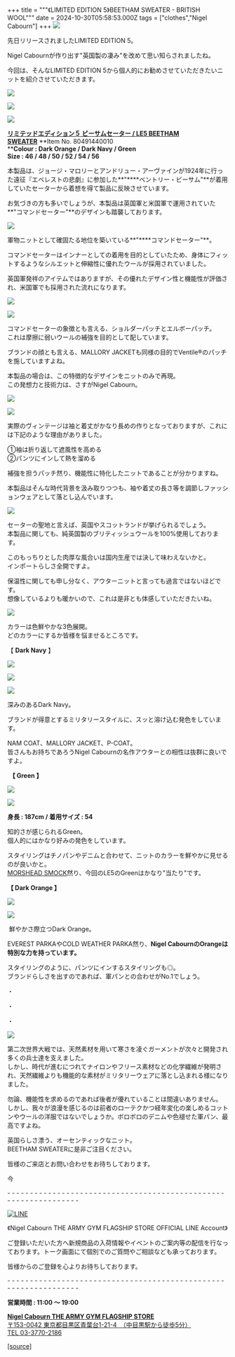+++
title = """《LIMITED EDITION 5》BEETHAM SWEATER - BRITISH WOOL"""
date = 2024-10-30T05:58:53.000Z
tags = ["clothes","Nigel Cabourn"]
+++
![](https://cdn.shopify.com/s/files/1/0094/9295/5196/files/IMG_4281_1f17962b-aad4-47b6-be1f-26a61f3174d6_480x480.jpg?v=1730099424)

先日リリースされましたLIMITED EDITION 5。

Nigel Cabournが作り出す"英国製の凄み"を改めて思い知らされましたね。

今回は、そんなLIMITED EDITION 5から個人的にお勧めさせていただきたいニットを紹介させていただきます。

![](https://cdn.shopify.com/s/files/1/0094/9295/5196/files/IMG_4258_86b42fee-d6c6-4f57-993e-32cde23a38fc_480x480.jpg?v=1730098802)

![](https://cdn.shopify.com/s/files/1/0094/9295/5196/files/IMG_4261_bc66d0e7-7f0f-4195-8967-df48c7fcad46_480x480.jpg?v=1730098802)

![](https://cdn.shopify.com/s/files/1/0094/9295/5196/files/IMG_4260_f2385e14-00fd-4b82-b4c8-b73d1e5847e5_480x480.jpg?v=1730098802)

**[リミテッドエディション５ ビーサムセーター / LE5 BEETHAM SWEATER](https://cabourn.jp/products/80491440010 "LE5 ビーサムセーター - ブリティッシュウール / LE5 BEETHAM SWEATER - BRITISH WOOL")** **Item No. 80491440010  
****Colour : Dark Orange / Dark Navy / Green**  
**Size : 46 / 48 / 50 / 52 / 54 / 56**

本製品は、ジョージ・マロリーとアンドリュー・アーヴァインが1924年に行った遠征『エベレストの悲劇』に参加した**"****ベントリー・ビーサム"**が着用していたセーターから着想を得て製品に反映させています。

お気づきの方も多いでしょうが、本製品は英国軍と米国軍で運用されていた**"コマンドセーター"**のデザインも踏襲しております。

![](https://cdn.shopify.com/s/files/1/0094/9295/5196/files/IMG_9230_d9da58f3-3c7d-4059-9720-3c66d7fd55d6_480x480.jpg?v=1730004856)

軍物ニットとして確固たる地位を築いている**"****コマンドセーター"**。

コマンドセーターはインナーとしての着用を目的としていたため、身体にフィットするようなシルエットと伸縮性に優れたウールが採用されていました。

英国軍発祥のアイテムではありますが、その優れたデザイン性と機能性が評価され、米国軍でも採用された流れになります。

![](https://cdn.shopify.com/s/files/1/0094/9295/5196/files/IMG_9204_94e6e9e3-80a6-40d3-a759-31b3cb70bb9e_480x480.jpg?v=1730004906)

![](https://cdn.shopify.com/s/files/1/0094/9295/5196/files/DSC2704_480x480.jpg?v=1730099255)

コマンドセーターの象徴とも言える、ショルダーパッチとエルボーパッチ。  
これは摩擦に弱いウールの補強を目的として配しています。

ブランドの顔とも言える、MALLORY JACKETも同様の目的でVentile®のパッチを施していますよね。

本製品の場合は、この特徴的なデザインをニットのみで再現。  
この発想力と技術力は、さすがNigel Cabourn。

![](https://cdn.shopify.com/s/files/1/0094/9295/5196/files/DSC2738_480x480.jpg?v=1730099352)

![](https://cdn.shopify.com/s/files/1/0094/9295/5196/files/DSC2702_480x480.jpg?v=1730099352)

実際のヴィンテージは袖と着丈がかなり長めの作りとなっておりますが、これには下記のような理由がありました。

①袖は折り返して遮風性を高める  
②パンツにインして熱を溜める

補強を担うパッチ然り、機能性に特化したニットであることが分かりますね。

本製品はそんな時代背景を汲み取りつつも、袖や着丈の長さ等を調節しファッションウェアとして落とし込んでいます。

![](https://cdn.shopify.com/s/files/1/0094/9295/5196/files/IMG_4274_54935e0e-0c55-40f1-97fa-69f224ea3363_480x480.jpg?v=1730099018)

セーターの聖地と言えば、英国やスコットランドが挙げられるでしょう。  
本製品に関しても、純英国製のブリティッシュウールを100%使用しております。

このもっちりとした肉厚な風合いは国内生産では決して味わえないかと。  
インポートらしさ全開ですよ。

保温性に関しても申し分なく、アウターニットと言っても過言ではないほどです。  
想像しているよりも暖かいので、これは是非とも体感していただきたいね。

![](https://cdn.shopify.com/s/files/1/0094/9295/5196/files/IMG_4262_ab0e5e02-704d-4696-a934-1424c2020e4c_480x480.jpg?v=1730099019)

カラーは色鮮やかな3色展開。  
どのカラーにするか皆様を悩ませるところです。

【 **Dark Navy** 】

![](https://cdn.shopify.com/s/files/1/0094/9295/5196/files/FullSizeRender_1dac76be-937b-4bb3-97f6-6e7c227fdcd9_480x480.jpg?v=1730099051)

![](https://cdn.shopify.com/s/files/1/0094/9295/5196/files/DSC2733_480x480.jpg?v=1730250453)

![](https://cdn.shopify.com/s/files/1/0094/9295/5196/files/FullSizeRender_fd4002d3-696e-4cc7-8852-5fce997d745b_480x480.jpg?v=1730099090)

深みのあるDark Navy。

ブランドが得意とするミリタリースタイルに、スッと溶け込む発色をしています。

NAM COAT、MALLORY JACKET、P-COAT。  
皆さんもお持ちであろうNigel Cabournの名作アウターとの相性は抜群に良いですよ。

 **【 Green 】**

![](https://cdn.shopify.com/s/files/1/0094/9295/5196/files/FullSizeRender_33640333-7f27-469d-8dd1-f9b60940010e_480x480.jpg?v=1730004826)

![](https://cdn.shopify.com/s/files/1/0094/9295/5196/files/IMG_9174_90f16a8d-7c42-4ba2-9553-1a46e36262c3_480x480.jpg?v=1730099183)

**身長 : 187cm / 着用サイズ : 54**

知的さが感じられるGreen。  
個人的にはかなり好みの発色をしています。

スタイリングはチノパンやデニムと合わせて、ニットのカラーを鮮やかに見せるのが良いかと。  
[MORSHEAD SMOCK](https://cabourn.jp/products/80491400010 "LE5 モーズヘッドスモック / LE5 MORSHEAD SMOCK")然り、今回のLE5のGreenはかなり"当たり"です。

**【 Dark Orange 】**

**![](https://cdn.shopify.com/s/files/1/0094/9295/5196/files/DSC2688_480x480.jpg?v=1730099121)**

**![](https://cdn.shopify.com/s/files/1/0094/9295/5196/files/DSC2697_480x480.jpg?v=1730099121)**

 鮮やかさ際立つDark Orange。

EVEREST PARKAやCOLD WEATHER PARKA然り、**Nigel CabournのOrangeは特別な力を持っています。**

スタイリングのように、パンツにインするスタイリングも◎。  
ブランドらしさを出すのであれば、軍パンとの合わせがNo.1でしょう。

・

・

・

![](https://cdn.shopify.com/s/files/1/0094/9295/5196/files/IMG_2024-10-30-095501_480x480.jpg?v=1730249722)

第二次世界大戦では、天然素材を用いて寒さを凌ぐガーメントが次々と開発され多くの兵士達を支えました。  
しかし、時代が進むにつれてナイロンやフリース素材などの化学繊維が発明され、天然繊維よりも機能的な素材がミリタリーウェアに落とし込まれる様になりました。

勿論、機能性を求めるのであれば後者が優れていることは間違いありません。  
しかし、我々が浪漫を感じるのは前者のローテクかつ経年変化の楽しめるコットンやウールの洋服ではないでしょうか。ボロボロのデニムや色褪せた軍パン、最高ですよね。

英国らしさ漂う、オーセンティックなニット。  
BEETHAM SWEATERに是非ご注目ください。  

皆様のご来店とお問い合わせをお待ちしております。

今

\- - - - - - - - - - - - - - - - - - - - - - - - - - - - - - - - - - - - - - - - - - - - - - - - - - - - - - - - - - - - - - - -  

[![LINE](https://cdn.shopify.com/s/files/1/0094/9295/5196/files/ja_600x600.png?v=1631941030)](https://lin.ee/NpdpRpF)

《Nigel Cabourn THE ARMY GYM FLAGSHIP STORE OFFICIAL LINE Account》

ご登録いただいた方へ新規商品の入荷情報やイベントのご案内等の配信を行なっております。トーク画面にて個別でのご質問やご相談なども承っております。

皆様からのご登録を心よりお待ちしております。

\- - - - - - - - - - - - - - - - - - - - - - - - - - - - - - - - - - - - - - - - - - - - - - - - - - - - - - - - - - - - - - - - 

**営業時間 : 11:00 〜 19:00**

[**Nigel Cabourn THE ARMY GYM FLAGSHIP STORE**](https://cabourn.jp/pages/flagship)  
[〒153-0042 東京都目黒区青葉台1-21-4　（中目黒駅から徒歩5分）](https://cabourn.jp/pages/flagship)  
[TEL 03-3770-2186](https://cabourn.jp/pages/flagship)

[[source]](https://cabourn.jp/blogs/shop-info/flagship20241030)
